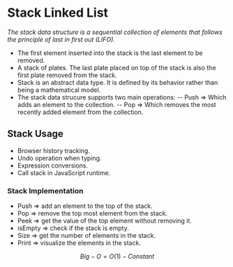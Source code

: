# Stack Linked List

_The stack data structure is a sequential collection of elements that follows the principle of last in first out (LIFO)._

- The first element inserted into the stack is the last element to be removed.
- A stack of plates. The last plate placed on top of the stack is also the first plate removed from the stack.
- Stack is an abstract data type. It is defined by its behavior rather than being a mathematical model.
- The stack data strucure supports two main operations:
  -- Push => Which adds an element to the collection.
  -- Pop  => Which removes the most recently added element from the collection.

## Stack Usage

- Browser history tracking.
- Undo operation when typing.
- Expression conversions.
- Call stack in JavaScript runtime.

### Stack Implementation 

- Push    => add an element to the top of the stack.
- Pop     => remove the top most element from the stack.
- Peek    => get the value of the top element without removing it.
- isEmpty => check if the stack is empty.
- Size    => get the number of elements in the stack.
- Print   => visualize the elements in the stack.


$$Big-O = O(1) - Constant$$
